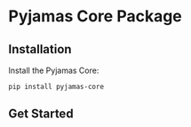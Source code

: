 # Pyjamas Core Package

## Installation
Install the Pyjamas Core:
```
pip install pyjamas-core
```

## Get Started

